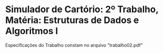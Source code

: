 # Simulador de Cartório: 2º Trabalho, Matéria: Estruturas de Dados e Algoritmos I

Especificações do Trabalho constam no arquivo "trabalho02.pdf"
